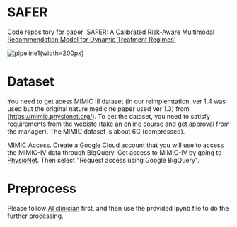 # SAFER
Code repository for paper ['SAFER: A Calibrated Risk-Aware Multimodal Recommendation Model for Dynamic Treatment Regimes'](https://arxiv.org/pdf/2506.06649)

![pipeline1](https://github.com/user-attachments/assets/686ffa02-608f-4fb2-a13e-69f4daf694ac){width=200px}


# Dataset
You need to get acess MIMIC III dataset (in our reimplemtation, ver 1.4 was used but the original nature medicine paper used ver 1.3) from (https://mimic.physionet.org/). To get the dataset, you need to satisfy requirements from the webiste (take an online course and get approval from the manager). The MIMIC dataset is about 6G (compressed).

MIMIC Access. Create a Google Cloud account that you will use to access the MIMIC-IV data through BigQuery. Get access to MIMIC-IV by going to [PhysioNet](https://mimic.physionet.org/). Then select "Request access using Google BigQuery".

# Preprocess
Please follow [AI clinician](https://github.com/uribyul/py_ai_clinician) first, and then use the provided ipynb file to do the further processing.
